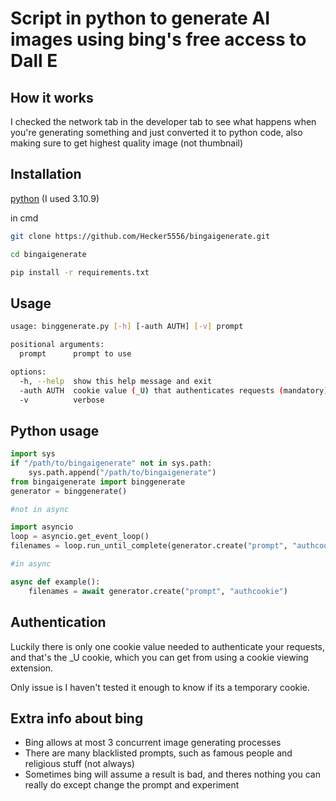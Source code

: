 # Script in python to generate AI images using bing's free access to Dall E

## How it works
I checked the network tab in the developer tab to see what happens when you're generating something and just converted it to python code, also making sure to get highest quality image (not thumbnail)

## Installation
[python](https://www.python.org/downloads/) (I used 3.10.9)


in cmd

```bash
git clone https://github.com/Hecker5556/bingaigenerate.git
```
```bash
cd bingaigenerate
```
```bash
pip install -r requirements.txt
```

## Usage

```bash
usage: binggenerate.py [-h] [-auth AUTH] [-v] prompt

positional arguments:
  prompt      prompt to use

options:
  -h, --help  show this help message and exit
  -auth AUTH  cookie value (_U) that authenticates requests (mandatory)
  -v          verbose
```
## Python usage

```python
import sys
if "/path/to/bingaigenerate" not in sys.path:
    sys.path.append("/path/to/bingaigenerate")
from bingaigenerate import binggenerate
generator = binggenerate()

#not in async

import asyncio
loop = asyncio.get_event_loop()
filenames = loop.run_until_complete(generator.create("prompt", "authcookie"))

#in async

async def example():
    filenames = await generator.create("prompt", "authcookie")
```

## Authentication

Luckily there is only one cookie value needed to authenticate your requests, and that's the _U cookie, which you can get from using a cookie viewing extension.

Only issue is I haven't tested it enough to know if its a temporary cookie.

## Extra info about bing

- Bing allows at most 3 concurrent image generating processes
- There are many blacklisted prompts, such as famous people and religious stuff (not always)
- Sometimes bing will assume a result is bad, and theres nothing you can really do except change the prompt and experiment